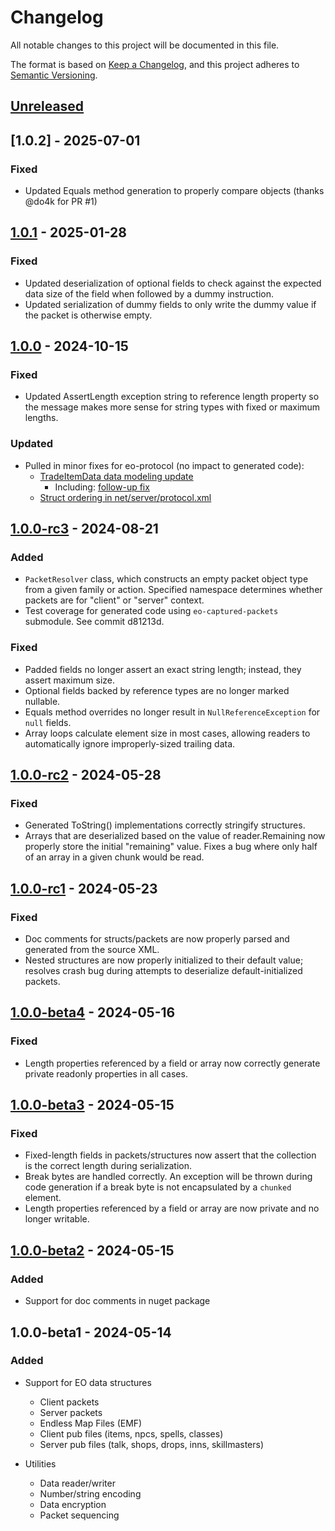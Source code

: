 # Changelog

All notable changes to this project will be documented in this file.

The format is based on [Keep a Changelog](https://keepachangelog.com/en/1.0.0/),
and this project adheres to [Semantic Versioning](https://semver.org/spec/v2.0.0.html).

## [Unreleased]

## [1.0.2] - 2025-07-01

### Fixed
- Updated Equals method generation to properly compare objects (thanks @do4k for PR #1)

## [1.0.1] - 2025-01-28

### Fixed
- Updated deserialization of optional fields to check against the expected data size of the field when followed by a dummy instruction.
- Updated serialization of dummy fields to only write the dummy value if the packet is otherwise empty.

## [1.0.0] - 2024-10-15

### Fixed
- Updated AssertLength exception string to reference length property so the message makes more sense for string types with fixed or maximum lengths.

### Updated
- Pulled in minor fixes for eo-protocol (no impact to generated code):
    - [TradeItemData data modeling update](https://github.com/Cirras/eo-protocol/commit/d2bf358503c4eeae24128ae205e9a50f2b86efe9)
        - Including: [follow-up fix](https://github.com/Cirras/eo-protocol/commit/0e58893fd3102ec1bc4bdc61ae7d92c926c30cde)
    - [Struct ordering in net/server/protocol.xml](https://github.com/Cirras/eo-protocol/commit/d59a8077d17d504bf1e71fe085fec1c3ba8e65d4)

## [1.0.0-rc3] - 2024-08-21

### Added
- `PacketResolver` class, which constructs an empty packet object type from a given family or action. Specified namespace determines whether packets are for "client" or "server" context.
- Test coverage for generated code using `eo-captured-packets` submodule. See commit d81213d.

### Fixed
- Padded fields no longer assert an exact string length; instead, they assert maximum size.
- Optional fields backed by reference types are no longer marked nullable.
- Equals method overrides no longer result in `NullReferenceException` for `null` fields.
- Array loops calculate element size in most cases, allowing readers to automatically ignore improperly-sized trailing data.

## [1.0.0-rc2] - 2024-05-28

### Fixed

- Generated ToString() implementations correctly stringify structures.
- Arrays that are deserialized based on the value of reader.Remaining now properly store the initial "remaining" value. Fixes a bug where only half of an array in a given chunk would be read.

## [1.0.0-rc1] - 2024-05-23

### Fixed

- Doc comments for structs/packets are now properly parsed and generated from the source XML.
- Nested structures are now properly initialized to their default value; resolves crash bug during attempts to deserialize default-initialized packets.

## [1.0.0-beta4] - 2024-05-16

### Fixed

- Length properties referenced by a field or array now correctly generate private readonly properties in all cases.

## [1.0.0-beta3] - 2024-05-15

### Fixed

- Fixed-length fields in packets/structures now assert that the collection is the correct length during serialization.
- Break bytes are handled correctly. An exception will be thrown during code generation if a break byte is not encapsulated by a `chunked` element.
- Length properties referenced by a field or array are now private and no longer writable.

## [1.0.0-beta2] - 2024-05-15

### Added

- Support for doc comments in nuget package

## 1.0.0-beta1 - 2024-05-14

### Added

- Support for EO data structures
    - Client packets
    - Server packets
    - Endless Map Files (EMF)
    - Client pub files (items, npcs, spells, classes)
    - Server pub files (talk, shops, drops, inns, skillmasters)

- Utilities
    - Data reader/writer
    - Number/string encoding
    - Data encryption
    - Packet sequencing

[Unreleased]:  http://github.com/ethanmoffat/eolib-dotnet/compare/v1.0.2...HEAD
[1.0.1]:       http://github.com/ethanmoffat/eolib-dotnet/compare/v1.0.1...v1.0.2
[1.0.1]:       http://github.com/ethanmoffat/eolib-dotnet/compare/v1.0.0...v1.0.1
[1.0.0]:       http://github.com/ethanmoffat/eolib-dotnet/compare/v1.0.0-rc3...v1.0.0
[1.0.0-rc3]:   http://github.com/ethanmoffat/eolib-dotnet/compare/v1.0.0-rc2...v1.0.0-rc3
[1.0.0-rc2]:   http://github.com/ethanmoffat/eolib-dotnet/compare/v1.0.0-rc1...v1.0.0-rc2
[1.0.0-rc1]:   http://github.com/ethanmoffat/eolib-dotnet/compare/v1.0.0-beta4...v1.0.0-rc1
[1.0.0-beta4]: http://github.com/ethanmoffat/eolib-dotnet/compare/v1.0.0-beta3...v1.0.0-beta4
[1.0.0-beta3]: http://github.com/ethanmoffat/eolib-dotnet/compare/v1.0.0-beta2...v1.0.0-beta3
[1.0.0-beta2]: http://github.com/ethanmoffat/eolib-dotnet/compare/v1.0.0-beta1...v1.0.0-beta2
